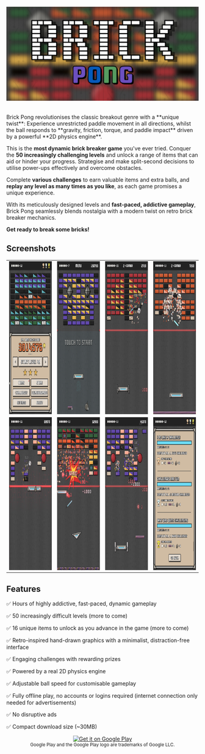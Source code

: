 ![Brick Pong](Screenshots/main.png)

<br />
<div>
Brick Pong revolutionises the classic breakout genre with a **unique twist**: Experience unrestricted paddle movement in all directions, whilst the ball responds to **gravity, friction, torque, and paddle impact** driven by a powerful **2D physics engine**.

This is the **most dynamic brick breaker game** you've ever tried. Conquer the **50 increasingly challenging levels** and unlock a range of items that can aid or hinder your progress. Strategise and make split-second decisions to utilise power-ups effectively and overcome obstacles.

Complete **various challenges** to earn valuable items and extra balls, and **replay any level as many times as you like**, as each game promises a unique experience.

With its meticulously designed levels and **fast-paced, addictive gameplay**, Brick Pong seamlessly blends nostalgia with a modern twist on retro brick breaker mechanics.

**Get ready to break some bricks!**

## Screenshots

</div>
<div>
<table border="0" >
    <tr border="0" style="background-color:transparent">
        <td border="0" style="background-color:transparent"><img src = "./Screenshots/screen_1.jpg" style="height: 400px;"/></td>
        <td border="0" style="background-color:transparent"><img src = "./Screenshots/screen_2.jpg" style="height: 400px;"/></td>
        <td border="0" style="background-color:transparent"><img src = "./Screenshots/screen_3.jpg" style="height: 400px;"/></td>
        <td border="0" style="background-color:transparent"><img src = "./Screenshots/screen_4.jpg" style="height: 400px;"/></td>
    </tr>
    <tr border="0" style="background-color:transparent">
        <td border="0" style="background-color:transparent"><img src = "./Screenshots/screen_5.jpg" style="height: 400px;"/></td>
        <td border="0" style="background-color:transparent"><img src = "./Screenshots/screen_6.jpg" style="height: 400px;"/></td>
        <td border="0" style="background-color:transparent"><img src = "./Screenshots/screen_7.jpg" style="height: 400px;"/></td>
        <td border="0" style="background-color:transparent"><img src = "./Screenshots/screen_8.jpg" style="height: 400px;"/></td>
    </tr>
</table>

</div
<div>

## Features

✅ Hours of highly addictive, fast-paced, dynamic gameplay

✅ 50 increasingly difficult levels (more to come)

✅ 16 unique items to unlock as you advance in the game (more to come)

✅ Retro-inspired hand-drawn graphics with a minimalist, distraction-free interface

✅ Engaging challenges with rewarding prizes

✅ Powered by a real 2D physics engine

✅ Adjustable ball speed for customisable gameplay

✅ Fully offline play, no accounts or logins required (internet connection only needed for advertisements)

✅ No disruptive ads

✅ Compact download size (~30MB)

<div align="center"><a href='https://play.google.com/store/apps/details?id=com.attilaoroszdev.brickpong&pcampaignid=pcampaignidMKT-Other-global-all-co-prtnr-py-PartBadge-Mar2515-1'><img alt='Get it on Google Play' src='https://play.google.com/intl/en_us/badges/static/images/badges/en_badge_web_generic.png'/></a></div>

<div align="center"><sup>Google Play and the Google Play logo are trademarks of Google LLC.</sup></div>

</div>
